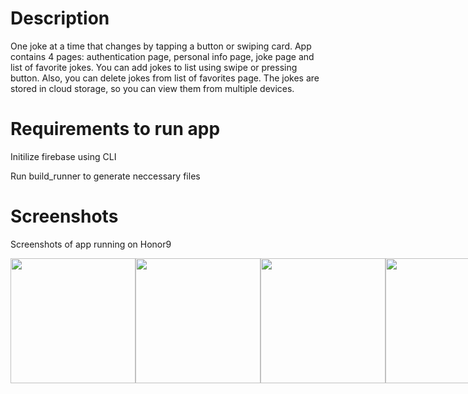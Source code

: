 # Description

One joke at a time that changes by tapping a button or swiping card. App contains 4 pages: authentication page, personal info page, joke page and list of favorite jokes. You can add jokes to list using swipe or pressing button. Also, you can delete jokes from list of favorites page. The jokes are stored in cloud storage, so you can view them from multiple devices.

# Requirements to run app

Initilize firebase using CLI

Run build_runner to generate neccessary files


# Screenshots 

Screenshots of app running on Honor9

<div style="display:flex;">
  <img src="https://live.staticflickr.com/65535/52772946724_cbb75482e7_o.jpg" width="200">
  <img src="https://live.staticflickr.com/65535/52773103370_e5acafabeb_o.jpg" width="200">
  <img src="https://live.staticflickr.com/65535/52772157907_8535df7e1e_o.jpg" width="200">
  <img src="https://live.staticflickr.com/65535/52772946769_cce79d24e4_o.jpg" width="200">
  <img src="https://live.staticflickr.com/65535/52772687851_692f267955_o.jpg" width="200">
  <img src="https://live.staticflickr.com/65535/52772946779_0d671445ee_o.jpg" width="200">
  <img src="https://live.staticflickr.com/65535/52772158007_23366fb61a_o.jpg" width="200">
  <img src="https://live.staticflickr.com/65535/52773172668_2183d0da82_o.jpg" width="200">
  <img src="https://live.staticflickr.com/65535/52773172653_388dab3375_o.jpg" width="200">
</div>
